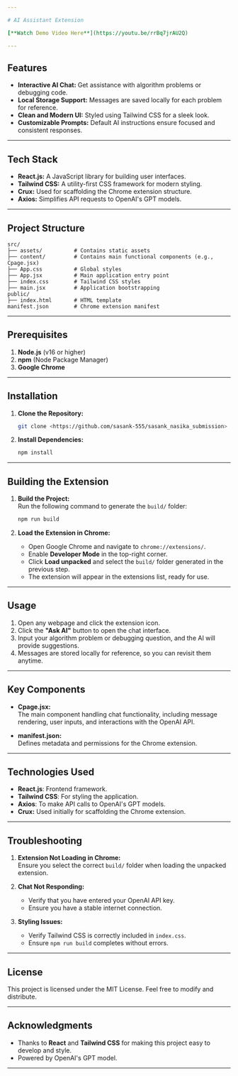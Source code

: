 ```yaml
---

# AI Assistant Extension  

[**Watch Demo Video Here**](https://youtu.be/rrBq7jrAU2Q)  

---
```


## Features  
- **Interactive AI Chat:** Get assistance with algorithm problems or debugging code.  
- **Local Storage Support:** Messages are saved locally for each problem for reference.  
- **Clean and Modern UI:** Styled using Tailwind CSS for a sleek look.  
- **Customizable Prompts:** Default AI instructions ensure focused and consistent responses.  

---

## Tech Stack  

- **React.js:** A JavaScript library for building user interfaces.  
- **Tailwind CSS:** A utility-first CSS framework for modern styling.  
- **Crux:** Used for scaffolding the Chrome extension structure.  
- **Axios:** Simplifies API requests to OpenAI's GPT models.  

---

## Project Structure  

```plaintext
src/
├── assets/          # Contains static assets
├── content/         # Contains main functional components (e.g., Cpage.jsx)
├── App.css          # Global styles
├── App.jsx          # Main application entry point
├── index.css        # Tailwind CSS styles
├── main.jsx         # Application bootstrapping
public/  
├── index.html       # HTML template
manifest.json        # Chrome extension manifest
```
---

## Prerequisites  

1. **Node.js** (v16 or higher)  
2. **npm** (Node Package Manager)  
3. **Google Chrome**  

---

## Installation  

1. **Clone the Repository:**  
   ```bash
   git clone <https://github.com/sasank-555/sasank_nasika_submission>
   ```

2. **Install Dependencies:**  
   ```bash
   npm install
   ```  

---

## Building the Extension  

1. **Build the Project:**  
   Run the following command to generate the `build/` folder:  
   ```bash
   npm run build
   ```  

2. **Load the Extension in Chrome:**  
   - Open Google Chrome and navigate to `chrome://extensions/`.  
   - Enable **Developer Mode** in the top-right corner.  
   - Click **Load unpacked** and select the `build/` folder generated in the previous step.  
   - The extension will appear in the extensions list, ready for use.  
---

## Usage  

1. Open any webpage and click the extension icon.  
2. Click the **"Ask AI"** button to open the chat interface.  
3. Input your algorithm problem or debugging question, and the AI will provide suggestions.  
4. Messages are stored locally for reference, so you can revisit them anytime.  

---

## Key Components  

- **Cpage.jsx:**  
   The main component handling chat functionality, including message rendering, user inputs, and interactions with the OpenAI API.  

- **manifest.json:**  
   Defines metadata and permissions for the Chrome extension.  

---

## Technologies Used  
- **React.js**: Frontend framework.  
- **Tailwind CSS**: For styling the application.  
- **Axios**: To make API calls to OpenAI's GPT models.  
- **Crux:** Used initially for scaffolding the Chrome extension.  
---

## Troubleshooting  

1. **Extension Not Loading in Chrome:**  
   Ensure you select the correct `build/` folder when loading the unpacked extension.  

2. **Chat Not Responding:**  
   - Verify that you have entered your OpenAI API key.  
   - Ensure you have a stable internet connection.  

3. **Styling Issues:**  
   - Verify Tailwind CSS is correctly included in `index.css`.  
   - Ensure `npm run build` completes without errors.  

---

## License  

This project is licensed under the MIT License. Feel free to modify and distribute.  

---

## Acknowledgments  

- Thanks to **React** and **Tailwind CSS** for making this project easy to develop and style.  
- Powered by OpenAI's GPT model.  

--- 

